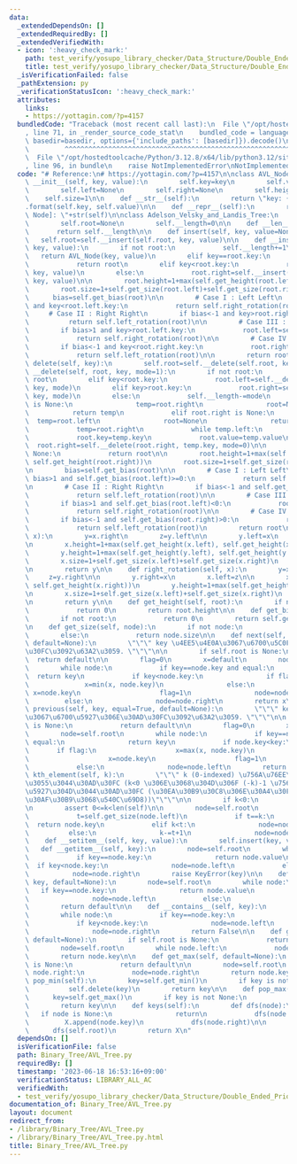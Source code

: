 ```yaml
---
data:
  _extendedDependsOn: []
  _extendedRequiredBy: []
  _extendedVerifiedWith:
  - icon: ':heavy_check_mark:'
    path: test_verify/yosupo_library_checker/Data_Structure/Double_Ended_Priority_Queue-AVL_Tree.test.py
    title: test_verify/yosupo_library_checker/Data_Structure/Double_Ended_Priority_Queue-AVL_Tree.test.py
  _isVerificationFailed: false
  _pathExtension: py
  _verificationStatusIcon: ':heavy_check_mark:'
  attributes:
    links:
    - https://yottagin.com/?p=4157
  bundledCode: "Traceback (most recent call last):\n  File \"/opt/hostedtoolcache/Python/3.12.8/x64/lib/python3.12/site-packages/onlinejudge_verify/documentation/build.py\"\
    , line 71, in _render_source_code_stat\n    bundled_code = language.bundle(stat.path,\
    \ basedir=basedir, options={'include_paths': [basedir]}).decode()\n          \
    \         ^^^^^^^^^^^^^^^^^^^^^^^^^^^^^^^^^^^^^^^^^^^^^^^^^^^^^^^^^^^^^^^^^^^^^^^^^^^^^^^^^\n\
    \  File \"/opt/hostedtoolcache/Python/3.12.8/x64/lib/python3.12/site-packages/onlinejudge_verify/languages/python.py\"\
    , line 96, in bundle\n    raise NotImplementedError\nNotImplementedError\n"
  code: "# Reference:\n# https://yottagin.com/?p=4157\n\nclass AVL_Node:\n    def\
    \ __init__(self, key, value):\n        self.key=key\n        self.value=value\n\
    \        self.left=None\n        self.right=None\n        self.height=1\n    \
    \    self.size=1\n\n    def __str__(self):\n        return \"key: {}, value: {}\"\
    .format(self.key, self.value)\n\n    def __repr__(self):\n        return \"[AVL\
    \ Node]: \"+str(self)\n\nclass Adelson_Velsky_and_Landis_Tree:\n    def __init__(self):\n\
    \        self.root=None\n        self.__length=0\n\n    def __len__(self):\n \
    \       return self.__length\n\n    def insert(self, key, value=None):\n     \
    \   self.root=self.__insert(self.root, key, value)\n\n    def __insert(self, root,\
    \ key, value):\n        if not root:\n            self.__length+=1\n         \
    \   return AVL_Node(key, value)\n        elif key==root.key:\n            root.value=value\n\
    \            return root\n        elif key<root.key:\n            root.left=self.__insert(root.left,\
    \ key, value)\n        else:\n            root.right=self.__insert(root.right,\
    \ key, value)\n\n        root.height=1+max(self.get_height(root.left), self.get_height(root.right))\n\
    \        root.size=1+self.get_size(root.left)+self.get_size(root.right)\n\n  \
    \      bias=self.get_bias(root)\n\n        # Case I : Left Left\n        if bias>1\
    \ and key<root.left.key:\n            return self.right_rotation(root)\n\n   \
    \     # Case II : Right Right\n        if bias<-1 and key>root.right.key:\n  \
    \          return self.left_rotation(root)\n\n        # Case III : Left Right\n\
    \        if bias>1 and key>root.left.key:\n            root.left=self.left_rotation(root.left)\n\
    \            return self.right_rotation(root)\n\n        # Case IV : Right Left\n\
    \        if bias<-1 and key<root.right.key:\n            root.right=self.right_rotation(root.right)\n\
    \            return self.left_rotation(root)\n\n        return root\n\n    def\
    \ delete(self, key):\n        self.root=self.__delete(self.root, key)\n\n    def\
    \ __delete(self, root, key, mode=1):\n        if not root:\n            return\
    \ root\n        elif key<root.key:\n            root.left=self.__delete(root.left,\
    \ key, mode)\n        elif key>root.key:\n            root.right=self.__delete(root.right,\
    \ key, mode)\n        else:\n            self.__length-=mode\n            if root.left\
    \ is None:\n                temp=root.right\n                root=None\n     \
    \           return temp\n            elif root.right is None:\n              \
    \  temp=root.left\n                root=None\n                return temp\n\n\
    \            temp=root.right\n            while temp.left:\n                temp=temp.left\n\
    \            root.key=temp.key\n            root.value=temp.value\n          \
    \  root.right=self.__delete(root.right, temp.key, mode=0)\n\n        if root is\
    \ None:\n            return root\n\n        root.height=1+max(self.get_height(root.left),\
    \ self.get_height(root.right))\n        root.size=1+self.get_size(root.left)+self.get_size(root.right)\n\
    \n        bias=self.get_bias(root)\n\n        # Case I : Left Left\n        if\
    \ bias>1 and self.get_bias(root.left)>=0:\n            return self.right_rotation(root)\n\
    \n        # Case II : Right Right\n        if bias<-1 and self.get_bias(root.right)<=0:\n\
    \            return self.left_rotation(root)\n\n        # Case III : Left Right\n\
    \        if bias>1 and self.get_bias(root.left)<0:\n            root.left=self.left_rotation(root.left)\n\
    \            return self.right_rotation(root)\n\n        # Case IV : Right Left\n\
    \        if bias<-1 and self.get_bias(root.right)>0:\n            root.right=self.right_rotation(root.right)\n\
    \            return self.left_rotation(root)\n        return root\n\n    def left_rotation(self,\
    \ x):\n        y=x.right\n        z=y.left\n\n        y.left=x\n        x.right=z\n\
    \n        x.height=1+max(self.get_height(x.left), self.get_height(x.right))\n\
    \        y.height=1+max(self.get_height(y.left), self.get_height(y.right))\n\n\
    \        x.size=1+self.get_size(x.left)+self.get_size(x.right)\n        y.size=1+self.get_size(y.left)+self.get_size(y.right)\n\
    \n        return y\n\n    def right_rotation(self, x):\n        y=x.left\n   \
    \     z=y.right\n\n        y.right=x\n        x.left=z\n\n        x.height=1+max(self.get_height(x.left),\
    \ self.get_height(x.right))\n        y.height=1+max(self.get_height(y.left), self.get_height(y.right))\n\
    \n        x.size=1+self.get_size(x.left)+self.get_size(x.right)\n        y.size=1+self.get_size(y.left)+self.get_size(y.right)\n\
    \n        return y\n\n    def get_height(self, root):\n        if not root:\n\
    \            return 0\n        return root.height\n\n    def get_bias(self, root):\n\
    \        if not root:\n            return 0\n        return self.get_height(root.left)-self.get_height(root.right)\n\
    \n    def get_size(self, node):\n        if not node:\n            return 0\n\
    \        else:\n            return node.size\n\n    def next(self, key, equal=True,\
    \ default=None):\n        \"\"\" key \u4EE5\u4E0A\u3067\u6700\u5C0F\u306E\u30AD\
    \u30FC\u3092\u63A2\u3059. \"\"\"\n\n        if self.root is None:\n          \
    \  return default\n\n        flag=0\n        x=default\n        node=self.root\n\
    \        while node:\n            if key==node.key and equal:\n              \
    \  return key\n            if key<node.key:\n                if flag:\n      \
    \              x=min(x, node.key)\n                else:\n                   \
    \ x=node.key\n                    flag=1\n                node=node.left\n   \
    \         else:\n                node=node.right\n        return x\n\n    def\
    \ previous(self, key, equal=True, default=None):\n        \"\"\" key \u4EE5\u4E0B\
    \u3067\u6700\u5927\u306E\u30AD\u30FC\u3092\u63A2\u3059. \"\"\"\n\n        if self.root\
    \ is None:\n            return default\n\n        flag=0\n        x=default\n\
    \        node=self.root\n        while node:\n            if key==node.key and\
    \ equal:\n                return key\n            if node.key<key:\n         \
    \       if flag:\n                    x=max(x, node.key)\n                else:\n\
    \                    x=node.key\n                    flag=1\n                node=node.right\n\
    \            else:\n                node=node.left\n        return x\n\n    def\
    \ kth_element(self, k):\n        \"\"\" k (0-indexed) \u756A\u76EE\u306B\u5C0F\
    \u3055\u3044\u30AD\u30FC (k<0 \u306E\u3068\u304D\u306F (-k)-1 \u756A\u76EE\u306B\
    \u5927\u304D\u3044\u30AD\u30FC (\u30EA\u30B9\u30C8\u306E\u30A4\u30F3\u30C7\u30C3\
    \u30AF\u30B9\u3068\u540C\u69D8))\"\"\"\n\n        if k<0:\n            k+=len(self)\n\
    \n        assert 0<=k<len(self)\n\n        node=self.root\n        while True:\n\
    \            t=self.get_size(node.left)\n            if t==k:\n              \
    \  return node.key\n            elif k<t:\n                node=node.left\n  \
    \          else:\n                k-=t+1\n                node=node.right\n\n\
    \    def __setitem__(self, key, value):\n        self.insert(key, value)\n\n \
    \   def __getitem__(self, key):\n        node=self.root\n        while node:\n\
    \            if key==node.key:\n                return node.value\n          \
    \  if key<node.key:\n                node=node.left\n            else:\n     \
    \           node=node.right\n        raise KeyError(key)\n\n    def get(self,\
    \ key, default=None):\n        node=self.root\n        while node:\n         \
    \   if key==node.key:\n                return node.value\n            if key<node.key:\n\
    \                node=node.left\n            else:\n                node=node.right\n\
    \        return default\n\n    def __contains__(self, key):\n        node=self.root\n\
    \        while node:\n            if key==node.key:\n                return True\n\
    \            if key<node.key:\n                node=node.left\n            else:\n\
    \                node=node.right\n        return False\n\n    def get_min(self,\
    \ default=None):\n        if self.root is None:\n            return default\n\n\
    \        node=self.root\n        while node.left:\n            node=node.left\n\
    \        return node.key\n\n    def get_max(self, default=None):\n        if self.root\
    \ is None:\n            return default\n\n        node=self.root\n        while\
    \ node.right:\n            node=node.right\n        return node.key\n\n    def\
    \ pop_min(self):\n        key=self.get_min()\n        if key is not None:\n  \
    \          self.delete(key)\n        return key\n\n    def pop_max(self):\n  \
    \      key=self.get_max()\n        if key is not None:\n            self.delete(key)\n\
    \        return key\n\n    def keys(self):\n        def dfs(node):\n         \
    \   if node is None:\n                return\n            dfs(node.left)\n   \
    \         X.append(node.key)\n            dfs(node.right)\n\n        X=[]\n  \
    \      dfs(self.root)\n        return X\n"
  dependsOn: []
  isVerificationFile: false
  path: Binary_Tree/AVL_Tree.py
  requiredBy: []
  timestamp: '2023-06-18 16:53:16+09:00'
  verificationStatus: LIBRARY_ALL_AC
  verifiedWith:
  - test_verify/yosupo_library_checker/Data_Structure/Double_Ended_Priority_Queue-AVL_Tree.test.py
documentation_of: Binary_Tree/AVL_Tree.py
layout: document
redirect_from:
- /library/Binary_Tree/AVL_Tree.py
- /library/Binary_Tree/AVL_Tree.py.html
title: Binary_Tree/AVL_Tree.py
---
```

